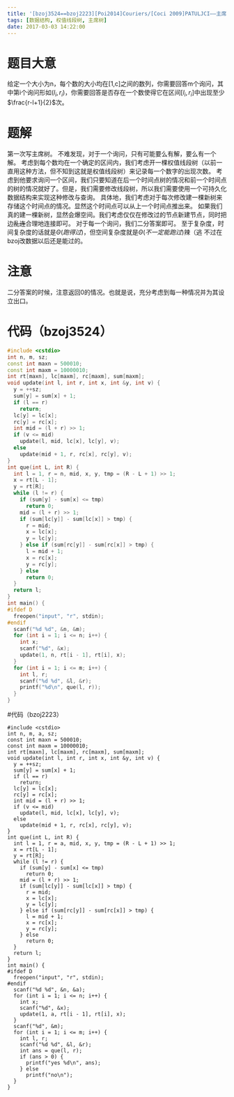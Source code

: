 ```yaml
---
title: '[bzoj3524==bzoj2223][Poi2014]Couriers/[Coci 2009]PATULJCI——主席树+权值线段树'
tags: [数据结构, 权值线段树, 主席树]
date: 2017-03-03 14:22:00
---
```


# 题目大意
给定一个大小为n，每个数的大小均在[1,c]之间的数列，你需要回答m个询问，其中第i个询问形如$(l_i, r_i)$，你需要回答是否存在一个数使得它在区间$[l_i,r_i]$中出现至少$\frac{r-l+1}{2}$次。

# 题解
第一次写主席树。
不难发现，对于一个询问，只有可能要么有解，要么有一个解。
考虑到每个数均在一个确定的区间内，我们考虑开一棵权值线段树（以前一直用这种方法，但不知到这就是权值线段树）来记录每一个数字的出现次数。
考虑到他要求询问一个区间，我们只要知道在后一个时间点树的情况和前一个时间点的树的情况就好了。但是，我们需要修改线段树，所以我们需要使用一个可持久化数据结构来实现这种修改与查询。
具体地，我们考虑对于每次修改建一棵新树来存储这个时间点的情况。显然这个时间点可以从上一个时间点推出来。
如果我们真的建一棵新树，显然会爆空间。我们考虑仅仅在修改过的节点新建节点，同时把边<del>乱连</del>合理地连接即可。
对于每一个询问，我们二分答案即可。
至于复杂度，时间复杂度的话就是$\Theta(跑得过)$，但空间复杂度就是$\Theta(不一定能跑过)$辣（逃
不过在bzoj改数据以后还是能过的。
# 注意
二分答案的时候，注意返回0的情况。也就是说，充分考虑到每一种情况并为其设立出口。
# 代码（bzoj3524）
```c++
#include <cstdio>
int n, m, sz;
const int maxn = 500010;
const int maxm = 10000010;
int rt[maxn], lc[maxm], rc[maxm], sum[maxm];
void update(int l, int r, int x, int &y, int v) {
  y = ++sz;
  sum[y] = sum[x] + 1;
  if (l == r)
    return;
  lc[y] = lc[x];
  rc[y] = rc[x];
  int mid = (l + r) >> 1;
  if (v <= mid)
    update(l, mid, lc[x], lc[y], v);
  else
    update(mid + 1, r, rc[x], rc[y], v);
}
int que(int L, int R) {
  int l = 1, r = n, mid, x, y, tmp = (R - L + 1) >> 1;
  x = rt[L - 1];
  y = rt[R];
  while (l != r) {
    if (sum[y] - sum[x] <= tmp)
      return 0;
    mid = (l + r) >> 1;
    if (sum[lc[y]] - sum[lc[x]] > tmp) {
      r = mid;
      x = lc[x];
      y = lc[y];
    } else if (sum[rc[y]] - sum[rc[x]] > tmp) {
      l = mid + 1;
      x = rc[x];
      y = rc[y];
    } else
      return 0;
  }
  return l;
}
int main() {
#ifdef D
  freopen("input", "r", stdin);
#endif
  scanf("%d %d", &n, &m);
  for (int i = 1; i <= n; i++) {
    int x;
    scanf("%d", &x);
    update(1, n, rt[i - 1], rt[i], x);
  }
  for (int i = 1; i <= m; i++) {
    int l, r;
    scanf("%d %d", &l, &r);
    printf("%d\n", que(l, r));
  }
}
```

#代码（bzoj2223）
```
#include <cstdio>
int n, m, a, sz;
const int maxn = 500010;
const int maxm = 10000010;
int rt[maxn], lc[maxm], rc[maxm], sum[maxm];
void update(int l, int r, int x, int &y, int v) {
  y = ++sz;
  sum[y] = sum[x] + 1;
  if (l == r)
    return;
  lc[y] = lc[x];
  rc[y] = rc[x];
  int mid = (l + r) >> 1;
  if (v <= mid)
    update(l, mid, lc[x], lc[y], v);
  else
    update(mid + 1, r, rc[x], rc[y], v);
}
int que(int L, int R) {
  int l = 1, r = a, mid, x, y, tmp = (R - L + 1) >> 1;
  x = rt[L - 1];
  y = rt[R];
  while (l != r) {
    if (sum[y] - sum[x] <= tmp)
      return 0;
    mid = (l + r) >> 1;
    if (sum[lc[y]] - sum[lc[x]] > tmp) {
      r = mid;
      x = lc[x];
      y = lc[y];
    } else if (sum[rc[y]] - sum[rc[x]] > tmp) {
      l = mid + 1;
      x = rc[x];
      y = rc[y];
    } else
      return 0;
  }
  return l;
}
int main() {
#ifdef D
  freopen("input", "r", stdin);
#endif
  scanf("%d %d", &n, &a);
  for (int i = 1; i <= n; i++) {
    int x;
    scanf("%d", &x);
    update(1, a, rt[i - 1], rt[i], x);
  }
  scanf("%d", &m);
  for (int i = 1; i <= m; i++) {
    int l, r;
    scanf("%d %d", &l, &r);
    int ans = que(l, r);
    if (ans > 0) {
      printf("yes %d\n", ans);
    } else
      printf("no\n");
  }
}
```